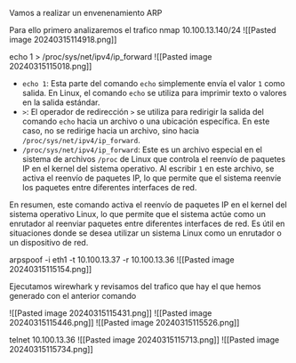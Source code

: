 

Vamos a realizar un envenenamiento ARP

Para ello primero analizaremos el trafico
nmap 10.100.13.140/24
![[Pasted image 20240315114918.png]]


echo 1 > /proc/sys/net/ipv4/ip_forward
![[Pasted image 20240315115018.png]]
- `echo 1`: Esta parte del comando `echo` simplemente envía el valor `1` como salida. En Linux, el comando `echo` se utiliza para imprimir texto o valores en la salida estándar.
- `>`: El operador de redirección `>` se utiliza para redirigir la salida del comando `echo` hacia un archivo o una ubicación específica. En este caso, no se redirige hacia un archivo, sino hacia `/proc/sys/net/ipv4/ip_forward`.
- `/proc/sys/net/ipv4/ip_forward`: Este es un archivo especial en el sistema de archivos `/proc` de Linux que controla el reenvío de paquetes IP en el kernel del sistema operativo. Al escribir `1` en este archivo, se activa el reenvío de paquetes IP, lo que permite que el sistema reenvíe los paquetes entre diferentes interfaces de red.

En resumen, este comando activa el reenvío de paquetes IP en el kernel del sistema operativo Linux, lo que permite que el sistema actúe como un enrutador al reenviar paquetes entre diferentes interfaces de red. Es útil en situaciones donde se desea utilizar un sistema Linux como un enrutador o un dispositivo de red.


arpspoof -i eth1 -t 10.100.13.37 -r 10.100.13.36
![[Pasted image 20240315115154.png]]


Ejecutamos wirewhark y revisamos del trafico que hay el que hemos generado con el anterior comando

![[Pasted image 20240315115431.png]]
![[Pasted image 20240315115446.png]]
![[Pasted image 20240315115526.png]]

telnet 10.100.13.36
![[Pasted image 20240315115713.png]]
![[Pasted image 20240315115734.png]]